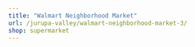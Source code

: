 ```yaml
---
title: "Walmart Neighborhood Market"
url: /jurupa-valley/walmart-neighborhood-market-3/
shop: supermarket
---
```

